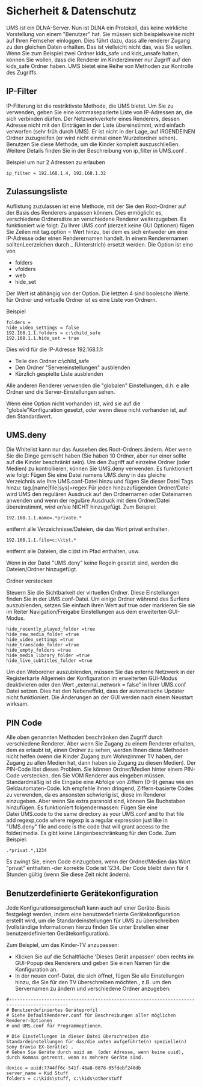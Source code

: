 # Sicherheit & Datenschutz

UMS ist ein DLNA-Server. Nun ist DLNA ein Protokoll, das keine wirkliche Vorstellung von einem "Benutzer" hat. Sie müssen sich beispielsweise nicht auf Ihren Fernseher einloggen. Dies führt dazu, dass alle renderer Zugang zu den gleichen Daten erhalten. Das ist vielleicht nicht das, was Sie wollen. Wenn Sie zum Beispiel zwei Ordner kids_safe und kids_unsafe haben, können Sie wollen, dass die Renderer im Kinderzimmer nur Zugriff auf den kids_safe Ordner haben. UMS bietet eine Reihe von Methoden zur Kontrolle des Zugriffs. 

## IP-Filter

IP-Filterung ist die restriktivste Methode, die UMS bietet. Um Sie zu verwenden, geben Sie eine kommaseparierte Liste von IP-Adressen an, die sich verbinden dürfen. Der Netzwerkverkehr eines Renderers, dessen Adresse nicht mit den Einträgen in der Liste übereinstimmt, wird einfach verworfen (sehr früh durch UMS). Er ist nicht in der Lage, auf IRGENDEINEN Ordner zuzugreifen (er wird nicht einmal einen Wurzelordner sehen). Benutzen Sie diese Methode, um die Kinder komplett auszuschließen. Weitere Details finden Sie in der Beschreibung von ip_filter in UMS.conf .

Beispiel um nur 2 Adressen zu erlauben

```
ip_filter = 192.168.1.4, 192.168.1.32
```

## Zulassungsliste

Auflistung zuzulassen ist eine Methode, mit der Sie den Root-Ordner auf der Basis des Renderers anpassen können. Dies ermöglicht es, verschiedene Ordnersätze an verschiedene Renderer weiterzugeben. Es funktioniert wie folgt: Zu Ihrer UMS.conf (derzeit keine GUI Optionen) fügen Sie Zeilen mit tag.option = Wert hinzu, bei dem es sich entweder um eine IP-Adresse oder einen Renderernamen handelt. In einem Renderernamen solltenLeerzeichen durch  _ (Unterstrich) ersetzt werden. Die Option ist eine von

- folders
- vfolders
- web
- hide_set

Der Wert ist abhängig von der Option. Die letzten 4 sind boolesche Werte. für Ordner und virtuelle Ordner ist es eine Liste von Ordnern.

Beispiel

```
folders = 
hide_video_settings = false
192.168.1.1.folders = c:\child_safe
192.168.1.1.hide_set = true
```

Dies wird für die IP-Adresse 192.168.1.1:

- Teile den Ordner c:\child_safe
- Den Ordner "Servereinstellungen" ausblenden
- Kürzlich gespielte Liste ausblenden

Alle anderen Renderer verwenden die "globalen" Einstellungen, d.h. e alle Ordner und die Server-Einstellungen sehen.

Wenn eine Option nicht vorhanden ist, wird sie auf die "globale"Konfiguration gesetzt, oder wenn diese nicht vorhanden ist, auf den Standardwert.

## UMS.deny

Die Whitelist kann nur das Aussehen des Root-Ordners ändern. Aber wenn Sie die Dinge gemischt haben (Sie haben 10 Ordner, aber nur einer sollte auf die Kinder beschränkt sein). Um den Zugriff auf einzelne Ordner (oder Medien) zu kontrollieren, können Sie UMS.deny verwenden. Es funktioniert wie folgt: Fügen Sie eine Datei namens UMS.deny in das gleiche Verzeichnis wie Ihre UMS.conf-Datei hinzu und fügen Sie dieser Datei Tags hinzu: tag.[name|file|sys]=regex Für jeden hinzuzufügenden Ordner/Datei wird UMS den regulären Ausdruck auf den Ordnernamen oder Dateinamen anwenden und wenn der reguläre Ausdruck mit dem Ordner/Datei übereinstimmt, wird er/sie NICHT hinzugefügt. Zum Beispiel:
```
192.168.1.1.name=.*private.*
```

entfernt alle Verzeichnisse/Dateien, die das Wort privat enthalten.
```
192.168.1.1.file=c:\\tst.*
```

entfernt alle Dateien, die c:\tst im Pfad enthalten, usw.

Wenn in der Datei "UMS.deny" keine Regeln gesetzt sind, werden die Dateien/Ordner hinzugefügt.

Ordner verstecken

Steuern Sie die Sichtbarkeit der virtuellen Ordner. Diese Einstellungen finden Sie in der UMS.conf-Datei. Um einige Ordner während des Surfens auszublenden, setzen Sie einfach ihren Wert auf true oder markieren Sie sie im Reiter Navigation/Freigabe Einstellungen aus dem erweiterten GUI-Modus.

```
hide_recently_played_folder =true
hide_new_media_folder =true
hide_video_settings =true
hide_transcode_folder =true
hide_empty_folders =true
hide_media_library_folder =true
hide_live_subtitles_folder =true
```

Um den Webordner auszublenden, müssen Sie das externe Netzwerk in der Registerkarte Allgemein der Konfiguration im erweiterten GUI-Modus deaktivieren oder den Wert „external_network = false“ in Ihrer UMS.conf Datei setzen. Dies hat den Nebeneffekt, dass der automatische Updater nicht funktioniert. Die Änderungen an der GUI werden nach einem Neustart wirksam.

## PIN Code

Alle oben genannten Methoden beschränken den Zugriff durch verschiedene Renderer. Aber wenn Sie Zugang zu einem Renderer erhalten, dem es erlaubt ist, einen Ordner zu sehen, werden Ihnen diese Methoden nicht helfen (wenn die Kinder Zugang zum Wohnzimmer TV haben, der Zugang zu allen Medien hat, dann haben sie Zugang zu diesen Medien). Der PIN-Code löst dieses Problem. Sie können Ordner/Medien hinter einem PIN-Code verstecken, den Sie VOM Renderer aus eingeben müssen. Standardmäßig ist die Eingabe eine Abfolge von Ziffern (0-9) genau wie ein Geldautomaten-Code. Ich empfehle Ihnen dringend, Ziffern-basierte Codes zu verwenden, da es ansonsten schwierig ist, diese im Renderer einzugeben. Aber wenn Sie extra paranoid sind, können Sie Buchstaben hinzufügen. Es funktioniert folgendermassen: Fügen Sie eine Datei UMS.code to the same directory as your UMS.conf and to that file add regexp,code where regexp is a regular expression just like in "UMS.deny" file and code is the code that will grant access to the folder/media. Es gibt keine Längenbeschränkung für den Code. Zum Beispiel:
```
.*privat.*,1234
```

Es zwingt Sie, einen Code einzugeben, wenn der Ordner/Medien das Wort "privat" enthalten -der korrekte Code ist 1234. Der Code bleibt dann für 4 Stunden gültig (wenn Sie diese Zeit nicht ändern).

## Benutzerdefinierte Gerätekonfiguration

Jede Konfigurationseigenschaft kann auch auf einer Geräte-Basis festgelegt werden, indem eine benutzerdefinierte Gerätekonfiguration erstellt wird, um die Standardeinstellungen für UMS zu überschreiben (vollständige Informationen hierzu finden Sie unter Erstellen einer benutzerdefinierten Gerätekonfiguration).

Zum Beispiel, um das Kinder-TV anzupassen:
- Klicken Sie auf die Schaltfläche 'Dieses Gerät anpassen' oben rechts im GUI-Popup des Renderers und geben Sie einen Namen für die Konfiguration an.
- In der neuen conf-Datei, die sich öffnet, fügen Sie alle Einstellungen hinzu, die Sie für den TV überschreiben möchten., z.B. um den Servernamen zu ändern und verschiedene Ordner anzugeben:
```
#--------------------------------------------------------------------------------------------
# Benutzerdefiniertes Geräteprofil
# Siehe DefaultRenderer.conf für Beschreibungen aller möglichen Renderer-Optionen
# und UMS.conf für Programmoptionen.

# Die Einstellungen in dieser Datei überschreiben die Standardeinstellungen für das/die unten aufgeführte(n) spezielle(n) Sony Bravia EX-Gerät(e) .
# Geben Sie Geräte durch uuid an  (oder Adresse, wenn keine uuid), durch Kommas getrennt, wenn es mehrere Geräte sind.

device = uuid:7744ff6c-541f-48a8-0878-05fdebf240db
server_name = Kid Stuff
folders = c:\kids\stuff, c:\kids\otherstuff
```
